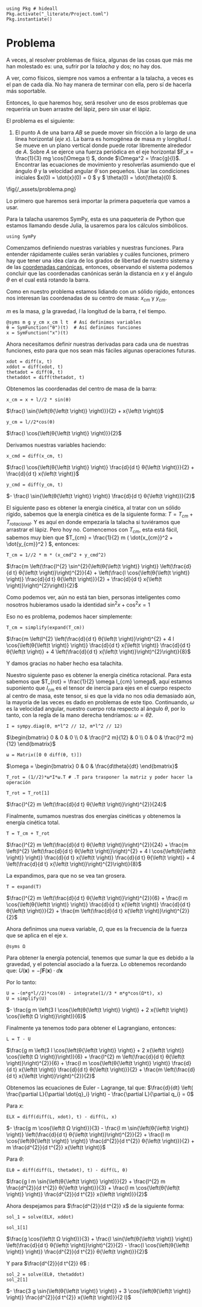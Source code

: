 <!--This file was generated, do not modify it.-->
````julia:ex1
using Pkg # hideall
Pkg.activate("_literate/Project.toml")
Pkg.instantiate()
````

# Problema

A veces, al resolver problemas de física, algunas de las cosas que más me han molestado es: una, sufrir por la _talacha_ y dos; no hay dos.

A ver, como físicos, siempre nos vamos a enfrentar a la talacha, a veces es el pan de cada día. No hay manera de terminar con ella, pero sí de hacerla más soportable.

Entonces, lo que haremos hoy, será resolver uno de esos problemas que requeriría un buen arrastre del lápiz, pero sin usar el lápiz.

El problema es el siguiente:

1. El punto A de una barra *AB* se puede mover sin fricción a lo largo de una línea horizontal (_eje x_). La barra es homogénea de masa _m_ y longitud _l_. Se mueve en un plano vertical donde puede rotar libremente alrededor de *A*. Sobre *A* se ejerce una fuerza periódica en el eje horizontal $F_x = \frac{1}{3} mg \cos(\Omega t) $, donde  $\Omega^2 = \frac{g}{l}$. Encontrar las ecuaciones de movimiento y resolverlas asumiendo que el ángulo $\theta$ y la velocidad angular $\dot{\theta}$ son pequeños. Usar las condiciones iniciales $x(0) = \dot{x}(0) = 0 $ y $ \theta(0) = \dot{\theta}(0) $.

\fig{/_assets/problema.png}

Lo primero que haremos será importar la primera paquetería que vamos a usar.

Para la talacha usaremos SymPy, esta es una paquetería de Python que estamos llamando desde Julia, la usaremos para los cálculos simbólicos.

````julia:ex2
using SymPy
````

Comenzamos definiendo nuestras variables y nuestras funciones. Para entender rápidamente cuáles serán variables y cuáles funciones, primero hay que tener una idea clara de los grados de libertad de nuestro sistema y de las [coordenadas canónicas](https://en.wikipedia.org/wiki/Canonical_coordinates), entonces, observando el sistema podemos concluir que las coordenadas canónicas serán la distancia en $x$ y el ángulo $\theta$ en el cual está rotando la barra.

Como en nuestro problema estamos lidiando con un sólido rígido, entonces nos interesan las coordenadas de su centro de masa: $x_{cm}$ y $y_{cm}$.

$m$ es la masa, $g$ la gravedad, $l$ la longitud de la barra, $t$ el tiempo.

````julia:ex3
@syms m g y_cm x_cm l t  # Así definimos variables
θ = SymFunction("θ")(t)  # Así definimos funciones
x = SymFunction("x")(t)
````

Ahora necesitamos definir nuestras derivadas para cada una de nuestras funciones, esto para que nos sean más fáciles algunas operaciones futuras.

````julia:ex4
xdot = diff(x, t)
xddot = diff(xdot, t)
thetadot = diff(θ, t)
thetaddot = diff(thetadot, t)
````

Obtenemos las coordenadas del centro de masa de la barra:

````julia:ex5
x_cm = x + l//2 * sin(θ)
````

$\frac{l \sin{\left(θ{\left(t \right)} \right)}}{2} + x{\left(t \right)}$

````julia:ex6
y_cm = l//2*cos(θ)
````

$\frac{l \cos{\left(θ{\left(t \right)} \right)}}{2}$

Derivamos nuestras variables haciendo:

````julia:ex7
x_cmd = diff(x_cm, t)
````

$\frac{l \cos{\left(θ{\left(t \right)} \right)} \frac{d}{d t} θ{\left(t \right)}}{2} + \frac{d}{d t} x{\left(t \right)}$

````julia:ex8
y_cmd = diff(y_cm, t)
````

$- \frac{l \sin{\left(θ{\left(t \right)} \right)} \frac{d}{d t} θ{\left(t \right)}}{2}$

El siguiente paso es obtener la energía cinética, al tratar con un sólido rígido, sabemos que la energía cinética es de la siguiente forma: $T = T_{cm} + T_{rotacional}$. Y es aquí en donde empezaría la talacha si tuviéramos que arrastrar el lápiz. Pero hoy no. Comencemos con $T_{cm}$, esta está fácil, sabemos muy bien que $T_{cm} = \frac{1}{2} m ( \dot{x_{cm}}^2 + \dot{y_{cm}}^2 ) $, entonces:

````julia:ex9
T_cm = 1//2 * m * (x_cmd^2 + y_cmd^2)
````

$\frac{m \left(\frac{l^{2} \sin^{2}{\left(θ{\left(t \right)} \right)} \left(\frac{d}{d t} θ{\left(t \right)}\right)^{2}}{4} + \left(\frac{l \cos{\left(θ{\left(t \right)} \right)} \frac{d}{d t} θ{\left(t \right)}}{2} + \frac{d}{d t} x{\left(t \right)}\right)^{2}\right)}{2}$

Como podemos ver, aún no está tan bien, personas inteligentes como nosotros hubieramos usado la identidad $\sin^2 x + \cos^2 x = 1$

Eso no es problema, podemos hacer simplemente:

````julia:ex10
T_cm = simplify(expand(T_cm))
````

$\frac{m \left(l^{2} \left(\frac{d}{d t} θ{\left(t \right)}\right)^{2} + 4 l \cos{\left(θ{\left(t \right)} \right)} \frac{d}{d t} x{\left(t \right)} \frac{d}{d t} θ{\left(t \right)} + 4 \left(\frac{d}{d t} x{\left(t \right)}\right)^{2}\right)}{8}$

Y damos gracias no haber hecho esa talachita.

Nuestro siguiente paso es obtener la energía cinética rotacional. Para esta sabemos que $T_{rot} = \frac{1}{2} \omega I_{cm} \omega$, aquí estamos suponiento que $I_{cm}$ es el tensor de inercia para ejes en el cuerpo respecto al centro de masa, este tensor, si es que la vida no nos odia demasiado aún, la mayoría de las veces es dado en problemas de este tipo. Continuando, $\omega$ es la velocidad angular, nuestro cuerpo rota respecto al ángulo $\theta$, por lo tanto, con la regla de la mano derecha tendríamos: $\omega = \dot{\theta} \hat{z}$.

````julia:ex11
I = sympy.diag(0, m*l^2 // 12, m*l^2 // 12)
````

$\begin{bmatrix} 0 & 0 & 0 \\ 0 & \frac{l^2 m}{12} & 0 \\ 0 & 0 & \frac{l^2 m}{12} \end{bmatrix}$

````julia:ex12
ω = Matrix([0 0 diff(θ, t)])
````

$\omega = \begin{bmatrix} 0 & 0 & \frac{d\theta}{dt} \end{bmatrix}$

````julia:ex13
T_rot = (1//2)*ω*I*ω.T # .T para trasponer la matriz y poder hacer la operación

T_rot = T_rot[1]
````

$\frac{l^{2} m \left(\frac{d}{d t} θ{\left(t \right)}\right)^{2}}{24}$

Finalmente, sumamos nuestras dos energías cinéticas y obtenemos la energía cinética total.

````julia:ex14
T = T_cm + T_rot
````

$\frac{l^{2} m \left(\frac{d}{d t} θ{\left(t \right)}\right)^{2}}{24} + \frac{m \left(l^{2} \left(\frac{d}{d t} θ{\left(t \right)}\right)^{2} + 4 l \cos{\left(θ{\left(t \right)} \right)} \frac{d}{d t} x{\left(t \right)} \frac{d}{d t} θ{\left(t \right)} + 4 \left(\frac{d}{d t} x{\left(t \right)}\right)^{2}\right)}{8}$

La expandimos, para que no se vea tan grosera.

````julia:ex15
T = expand(T)
````

$\frac{l^{2} m \left(\frac{d}{d t} θ{\left(t \right)}\right)^{2}}{6} + \frac{l m \cos{\left(θ{\left(t \right)} \right)} \frac{d}{d t} x{\left(t \right)} \frac{d}{d t} θ{\left(t \right)}}{2} + \frac{m \left(\frac{d}{d t} x{\left(t \right)}\right)^{2}}{2}$

Ahora definimos una nueva variable, $\Omega$, que es la frecuencia de la fuerza que se aplica en el eje x.

````julia:ex16
@syms Ω
````

Para obtener la energía potencial, tenemos que sumar la que es debido a la gravedad, y el potencial asociado a la fuerza. Lo obtenemos recordando que: $U(\mathbf{x}) = -\int \mathbf{F}(\mathbf{x}) \cdot d\mathbf{x}$

Por lo tanto:

````julia:ex17
U = -(m*g*l//2)*cos(θ) - integrate(1//3 * m*g*cos(Ω*t), x)
U = simplify(U)
````

$- \frac{g m \left(3 l \cos{\left(θ{\left(t \right)} \right)} + 2 x{\left(t \right)} \cos{\left(t Ω \right)}\right)}{6}$

Finalmente ya tenemos todo para obtener el Lagrangiano, entonces:

````julia:ex18
L = T - U
````

$\frac{g m \left(3 l \cos{\left(θ{\left(t \right)} \right)} + 2 x{\left(t \right)} \cos{\left(t Ω \right)}\right)}{6} + \frac{l^{2} m \left(\frac{d}{d t} θ{\left(t \right)}\right)^{2}}{6} + \frac{l m \cos{\left(θ{\left(t \right)} \right)} \frac{d}{d t} x{\left(t \right)} \frac{d}{d t} θ{\left(t \right)}}{2} + \frac{m \left(\frac{d}{d t} x{\left(t \right)}\right)^{2}}{2}$

Obtenemos las ecuaciones de Euler - Lagrange, tal que: $\frac{d}{dt} \left( \frac{\partial L}{\partial \dot{q}_i} \right) - \frac{\partial L}{\partial q_i} = 0$

Para $x$:

````julia:ex19
ELX = diff(diff(L, xdot), t) - diff(L, x)
````

$- \frac{g m \cos{\left(t Ω \right)}}{3} - \frac{l m \sin{\left(θ{\left(t \right)} \right)} \left(\frac{d}{d t} θ{\left(t \right)}\right)^{2}}{2} + \frac{l m \cos{\left(θ{\left(t \right)} \right)} \frac{d^{2}}{d t^{2}} θ{\left(t \right)}}{2} + m \frac{d^{2}}{d t^{2}} x{\left(t \right)}$

Para $\theta$:

````julia:ex20
ELθ = diff(diff(L, thetadot), t) - diff(L, θ)
````

$\frac{g l m \sin{\left(θ{\left(t \right)} \right)}}{2} + \frac{l^{2} m \frac{d^{2}}{d t^{2}} θ{\left(t \right)}}{3} + \frac{l m \cos{\left(θ{\left(t \right)} \right)} \frac{d^{2}}{d t^{2}} x{\left(t \right)}}{2}$

Ahora despejamos para $\frac{d^{2}}{d t^{2}} x$ de la siguiente forma:

````julia:ex21
sol_1 = solve(ELX, xddot)

sol_1[1]
````

$\frac{g \cos{\left(t Ω \right)}}{3} + \frac{l \sin{\left(θ{\left(t \right)} \right)} \left(\frac{d}{d t} θ{\left(t \right)}\right)^{2}}{2} - \frac{l \cos{\left(θ{\left(t \right)} \right)} \frac{d^{2}}{d t^{2}} θ{\left(t \right)}}{2}$

Y para $\frac{d^{2}}{d t^{2}} θ$ :

````julia:ex22
sol_2 = solve(ELθ, thetaddot)
sol_2[1]
````

$- \frac{3 g \sin{\left(θ{\left(t \right)} \right)} + 3 \cos{\left(θ{\left(t \right)} \right)} \frac{d^{2}}{d t^{2}} x{\left(t \right)}}{2 l}$

